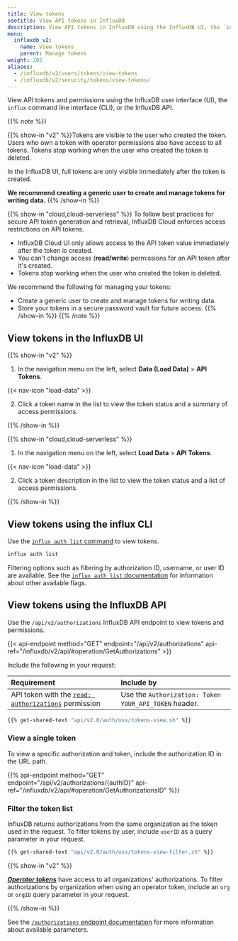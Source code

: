 ```yaml
---
title: View tokens
seotitle: View API tokens in InfluxDB
description: View API tokens in InfluxDB using the InfluxDB UI, the `influx` CLI, or the InfluxDB API.
menu:
  influxdb_v2:
    name: View tokens
    parent: Manage tokens
weight: 202
aliases:
  - /influxdb/v2/users/tokens/view-tokens
  - /influxdb/v2/security/tokens/view-tokens/
---
```


View API tokens and permissions using the InfluxDB user interface (UI),
the `influx` command line interface (CLI), or the InfluxDB API.

{{% note %}}

{{% show-in "v2" %}}Tokens are visible to the user who created the token. Users who own a token with operator permissions also have access to all tokens. Tokens stop working when the user who created the token is deleted.

In the InfluxDB UI, full tokens are only visible immediately after the token is created.

**We recommend creating a generic user to create and manage tokens for writing data.**
{{% /show-in %}}

{{% show-in "cloud,cloud-serverless" %}}
To follow best practices for secure API token generation and retrieval, InfluxDB Cloud enforces access restrictions on API tokens.
  - InfluxDB Cloud UI only allows access to the API token value immediately after the token is created.
  - You can't change access (**read/write**) permissions for an API token after it's created.
  - Tokens stop working when the user who created the token is deleted.

We recommend the following for managing your tokens:
- Create a generic user to create and manage tokens for writing data.
- Store your tokens in a secure password vault for future access.
{{% /show-in %}}
{{% /note %}}

## View tokens in the InfluxDB UI

{{% show-in "v2" %}}

1. In the navigation menu on the left, select **Data (Load Data)** > **API Tokens**.

{{< nav-icon "load-data" >}}

2. Click a token name in the list to view the token status and a summary of access permissions.

{{% /show-in %}}

{{% show-in "cloud,cloud-serverless" %}}

1. In the navigation menu on the left, select **Load Data** > **API Tokens**.

{{< nav-icon "load-data" >}}

2. Click a token description in the list to view the token status and a list of access permissions.

{{% /show-in %}}

## View tokens using the influx CLI

Use the [`influx auth list` command](/influxdb/v2/reference/cli/influx/auth/list)
to view tokens.

```sh
influx auth list
```

Filtering options such as filtering by authorization ID, username, or user ID are available.
See the [`influx auth list` documentation](/influxdb/v2/reference/cli/influx/auth/list)
for information about other available flags.

## View tokens using the InfluxDB API

Use the `/api/v2/authorizations` InfluxDB API endpoint to view tokens and permissions.

{{< api-endpoint method="GET" endpoint="/api/v2/authorizations" api-ref="/influxdb/v2/api/#operation/GetAuthorizations" >}}

Include the following in your request:

| Requirement          | Include by                                               |
|:-----------          |:----------                                               |
| API token with the [`read: authorizations`](/influxdb/v2/api/#operation/PostAuthorizations) permission  | Use the `Authorization: Token YOUR_API_TOKEN` header.                   |

```sh
{{% get-shared-text "api/v2.0/auth/oss/tokens-view.sh" %}}
```

### View a single token

To view a specific authorization and token, include the authorization ID in the URL path.

{{% api-endpoint method="GET" endpoint="/api/v2/authorizations/{authID}" api-ref="/influxdb/v2/api/#operation/GetAuthorizationsID" %}}

### Filter the token list

InfluxDB returns authorizations from the same organization as the token used in the request.
To filter tokens by user, include `userID` as a query parameter in your request.

```sh
{{% get-shared-text "api/v2.0/auth/oss/tokens-view-filter.sh" %}}
```

{{% show-in "v2" %}}

[***Operator tokens***](/influxdb/v2/admin/tokens/#operator-token) have access to all organizations' authorizations.
To filter authorizations by organization when using an operator token, include an `org` or `orgID` query parameter in your request.

{{% /show-in %}}

See the [`/authorizations` endpoint documentation](/influxdb/v2/api/#tag/Authorizations-(API-tokens)) for more information about available parameters.
